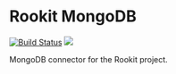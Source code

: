 Rookit MongoDB
==============
[![Build Status](https://travis-ci.org/JPDSousa/rookit-mongodb.svg?branch=master)](https://travis-ci.org/JPDSousa/rookit-mongodb)
[![](https://jitpack.io/v/JPDSousa/rookit-mongodb.svg)](https://jitpack.io/#JPDSousa/rookit-mongodb)

MongoDB connector for the Rookit project.
